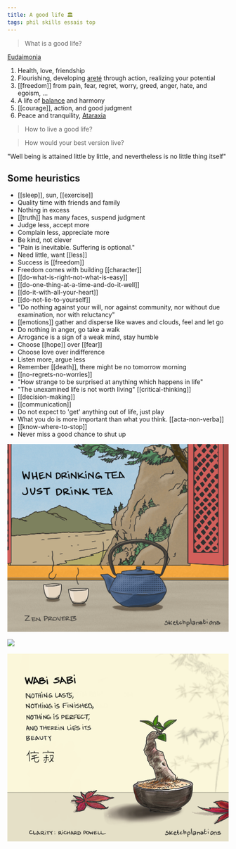 ```yaml
---
title: A good life 🏛️ 
tags: phil skills essais top 
---
```


> What is a good life? 

[Eudaimonia](https://en.wikipedia.org/wiki/Eudaimonia) 

1. Health, love, friendship
2. Flourishing, developing [areté](https://en.wikipedia.org/wiki/Arete) through action, realizing your potential 
3. [[freedom]] from pain, fear, regret, worry, greed, anger, hate, and egoism, ... 
4. A life of [balance](/golden-mean) and harmony
5. [[courage]], action, and good judgment
6. Peace and tranquility, [Ataraxia](https://en.wikipedia.org/wiki/Ataraxia)  

> How to live a good life? 

> How would your best version live? 

"Well being is attained little by little, and nevertheless is no little thing itself"  

## Some heuristics

* [[sleep]], sun, [[exercise]] 
* Quality time with friends and family 
* Nothing in excess 
* [[truth]] has many faces, suspend judgment 
* Judge less, accept more
* Complain less, appreciate more
* Be kind, not clever 
* "Pain is inevitable. Suffering is optional." 
* Need little, want [[less]]
* Success is [[freedom]] 
* Freedom comes with building [[character]] 
* [[do-what-is-right-not-what-is-easy]]
* [[do-one-thing-at-a-time-and-do-it-well]]
* [[do-it-with-all-your-heart]]
* [[do-not-lie-to-yourself]]
* "Do nothing against your will, nor against community, nor without due examination, nor with reluctancy"
* [[emotions]] gather and disperse like waves and clouds, feel and let go 
* Do nothing in anger, go take a walk 
* Arrogance is a sign of a weak mind, stay humble 
* Choose [[hope]] over [[fear]]
* Choose love over indifference 
* Listen more, argue less 
* Remember [[death]], there might be no tomorrow morning  
* [[no-regrets-no-worries]]
* "How strange to be surprised at anything which happens in life"
* "The unexamined life is not worth living" [[critical-thinking]]
* [[decision-making]]
* [[communication]]
* Do not expect to 'get' anything out of life, just play  
* What you do is more important than what you think. [[acta-non-verba]]
* [[know-where-to-stop]]
* Never miss a good chance to shut up

![](/static/img/just-do-one-thing.png)

![](/static/img/notice-when-you-are-happy.png)

![](/static/img/wabi-sabi.png)